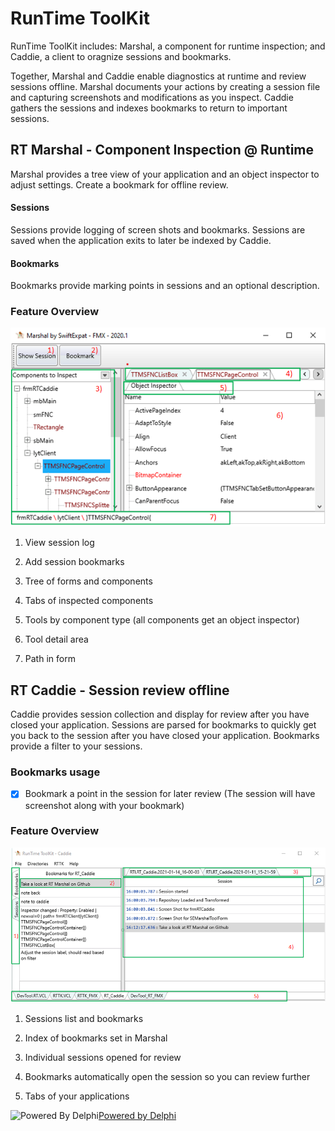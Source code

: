 # RunTime ToolKit
RunTime ToolKit includes: Marshal, a component for runtime inspection; and Caddie, a client to oragnize sessions and bookmarks.

Together, Marshal and Caddie enable diagnostics at runtime and review sessions offline. Marshal documents your actions by creating a session file and capturing screenshots and modifications as you inspect. Caddie gathers the sessions and indexes bookmarks to return to important sessions.
## RT Marshal - Component Inspection @ Runtime
Marshal provides a tree view of your application and an object inspector to adjust settings.  Create a bookmark for offline review.
#### Sessions
Sessions provide logging of screen shots and bookmarks.  Sessions are saved when the application exits to later be indexed by Caddie.
#### Bookmarks
Bookmarks provide marking points in sessions and an optional description.  

### Feature Overview

![Marshal Main Features](/images/marshal_features_map.png)

1. View session log

2. Add session bookmarks

3. Tree of forms and components

4. Tabs of inspected components 

5. Tools by component type (all components get an object inspector)

6. Tool detail area

7. Path in form

## RT Caddie - Session review offline
Caddie provides session collection and display for review after you have closed your application.  Sessions are parsed for bookmarks to quickly get you back to the session after you have closed your application.  Bookmarks provide a filter to your sessions. 
### Bookmarks usage
- [X] Bookmark a point in the session for later review (The session will have screenshot along with your bookmark)


### Feature Overview

![Caddie Main Features](/images/caddie_features_map.png)

1. Sessions list and bookmarks

2. Index of bookmarks set in Marshal

3. Individual sessions opened for review

4. Bookmarks automatically open the session so you can review further

5. Tabs of your applications


![Powered By Delphi](https://i1.wp.com/blogs.embarcadero.com/wp-content/uploads/2021/01/Powered-by-Delphi-white-175px-7388078.png?resize=175%2C82&ssl=1)[Powered by Delphi](https://www.embarcadero.com/products/delphi)
